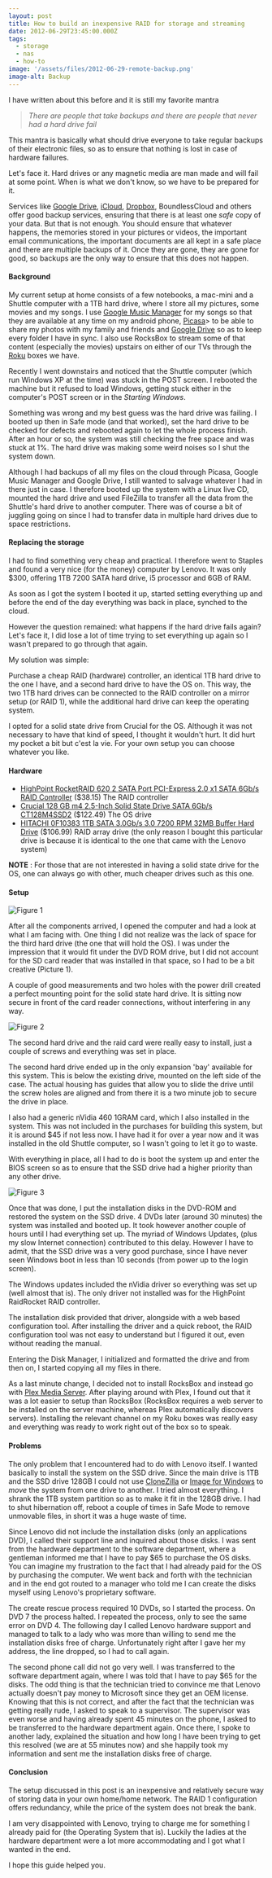 ```yaml
---
layout: post
title: How to build an inexpensive RAID for storage and streaming
date: 2012-06-29T23:45:00.000Z
tags:
  - storage
  - nas
  - how-to
image: '/assets/files/2012-06-29-remote-backup.png'
image-alt: Backup
---
```

I have written about this before and it is still my favorite mantra

> *There are people that take backups and there are people that never had a hard drive fail*

This mantra is basically what should drive everyone to take regular backups of their electronic files, so as to ensure that nothing is lost in case of hardware failures.

Let's face it. Hard drives or any magnetic media are man made and will fail at some point. When is what we don't know, so we have to be prepared for it.

Services like [Google Drive](https://drive.google.com/), [iCloud](https://www.icloud.com/), [Dropbox](https://www.dropbox.com/), BoundlessCloud and others offer good backup services, ensuring that there is at least one *safe* copy of your data. But that is not enough. You should ensure that whatever happens, the memories stored in your pictures or videos, the important email communications, the important documents are all kept in a safe place and there are multiple backups of it. Once they are gone, they are gone for good, so backups are the only way to ensure that this does not happen.

#### Background

My current setup at home consists of a few notebooks, a mac-mini and a Shuttle computer with a 1TB hard drive, where I store all my pictures, some movies and my songs. I use [Google Music Manager](https://music.google.com/) for my songs so that they are available at any time on my android phone, [Picasa](https://picasaweb.google.com/)> to be able to share my photos with my family and friends and [Google Drive](https://drive.google.com/) so as to keep every folder I have in sync. I also use RocksBox to stream some of that content (especially the movies) upstairs on either of our TVs through the [Roku](https://www.roku.com/) boxes we have.

Recently I went downstairs and noticed that the Shuttle computer (which run Windows XP at the time) was stuck in the POST screen. I rebooted the machine but it refused to load Windows, getting stuck either in the computer's POST screen or in the *Starting Windows*.

Something was wrong and my best guess was the hard drive was failing. I booted up then in Safe mode (and that worked), set the hard drive to be checked for defects and rebooted again to let the whole process finish. After an hour or so, the system was still checking the free space and was stuck at 1%. The hard drive was making some weird noises so I shut the system down.

Although I had backups of all my files on the cloud through Picasa, Google Music Manager and Google Drive, I still wanted to salvage whatever I had in there just in case. I therefore booted up the system with a Linux live CD, mounted the hard drive and used FileZilla to transfer all the data from the Shuttle's hard drive to another computer. There was of course a bit of juggling going on since I had to transfer data in multiple hard drives due to space restrictions.

#### Replacing the storage
I had to find something very cheap and practical. I therefore went to Staples and found a very nice (for the money) computer by Lenovo. It was only $300, offering 1TB 7200 SATA hard drive, i5 processor and 6GB of RAM.

As soon as I got the system I booted it up, started setting everything up and before the end of the day everything was back in place, synched to the cloud.

However the question remained: what happens if the hard drive fails again? Let's face it, I did lose a lot of time trying to set everything up again so I wasn't prepared to go through that again.

My solution was simple:

Purchase a cheap RAID (hardware) controller, an identical 1TB hard drive to the one I have, and a second hard drive to have the OS on. This way, the two 1TB hard drives can be connected to the RAID controller on a mirror setup (or RAID 1), while the additional hard drive can keep the operating system.

I opted for a solid state drive from Crucial for the OS. Although it was not necessary to have that kind of speed, I thought it wouldn't hurt. It did hurt my pocket a bit but c'est la vie. For your own setup you can choose whatever you like.

#### Hardware

* [HighPoint RocketRAID 620 2 SATA Port PCI-Express 2.0 x1 SATA 6Gb/s RAID Controller](https://www.amazon.com/gp/product/B0034CQR4O/ref=oh_details_o00_s00_i00) ($38.15) The RAID controller
* [Crucial 128 GB m4 2.5-Inch Solid State Drive SATA 6Gb/s CT128M4SSD2](https://www.amazon.com/gp/product/B004W2JKZI/ref=oh_details_o00_s00_i01) ($122.49) The OS drive
* [HITACHI 0F10383 1TB SATA 3.0Gb/s 3.0 7200 RPM 32MB Buffer Hard Drive](https://www.amazon.com/gp/product/B0035WQBOY/ref=oh_details_o01_s00_i00) ($106.99) RAID array drive (the only reason I bought this particular drive is because it is identical to the one that came with the Lenovo system)

**NOTE** : For those that are not interested in having a solid state drive for the OS, one can always go with other, much cheaper drives such as this one.

#### Setup

<img class="post-image" data-action="zoom" src="/assets/files/2012-06-29-figure-1.png" title="Figure 1"/>

After all the components arrived, I opened the computer and had a look at what I am facing with. One thing I did not realize was the lack of space for the third hard drive (the one that will hold the OS). I was under the impression that it would fit under the DVD ROM drive, but I did not account for the SD card reader that was installed in that space, so I had to be a bit creative (Picture 1).

A couple of good measurements and two holes with the power drill created a perfect mounting point for the solid state hard drive. It is sitting now secure in front of the card reader connections, without interfering in any way.

<img class="post-image" data-action="zoom" src="/assets/files/2012-06-29-figure-2.png" title="Figure 2" />

The second hard drive and the raid card were really easy to install, just a couple of screws and everything was set in place.

The second hard drive ended up in the only expansion 'bay' available for this system. This is below the existing drive, mounted on the left side of the case. The actual housing has guides that allow you to slide the drive until the screw holes are aligned and from there it is a two minute job to secure the drive in place.

I also had a generic nVidia 460 1GRAM card, which I also installed in the system. This was not included in the purchases for building this system, but it is around $45 if not less now. I have had it for over a year now and it was installed in the old Shuttle computer, so I wasn't going to let it go to waste.

With everything in place, all I had to do is boot the system up and enter the BIOS screen so as to ensure that the SSD drive had a higher priority than any other drive.

<img class="post-image" data-action="zoom" src="/assets/files/2012-06-29-figure-3.png" title="Figure 3" />

Once that was done, I put the installation disks in the DVD-ROM and restored the system on the SSD drive. 4 DVDs later (around 30 minutes) the system was installed and booted up. It took however another couple of hours until I had everything set up. The myriad of Windows Updates, (plus my slow Internet connection) contributed to this delay. However I have to admit, that the SSD drive was a very good purchase, since I have never seen Windows boot in less than 10 seconds (from power up to the login screen).

The Windows updates included the nVidia driver so everything was set up (well almost that is). The only driver not installed was for the HighPoint RaidRocket RAID controller.

The installation disk provided that driver, alongside with a web based configuration tool. After installing the driver and a quick reboot, the RAID configuration tool was not easy to understand but I figured it out, even without reading the manual.

Entering the Disk Manager, I initialized and formatted the drive and from then on, I started copying all my files in there.

As a last minute change, I decided not to install RocksBox and instead go with [Plex Media Server](https://www.plexapp.com/). After playing around with Plex, I found out that it was a lot easier to setup than RocksBox (RocksBox requires a web server to be installed on the server machine, whereas Plex automatically discovers servers). Installing the relevant channel on my Roku boxes was really easy and everything was ready to work right out of the box so to speak.

#### Problems

The only problem that I encountered had to do with Lenovo itself. I wanted basically to install the system on the SSD drive. Since the main drive is 1TB and the SSD drive 128GB I could not use [CloneZilla](https://www.clonezilla.org/) or [Image for Windows](https://www.terabyteunlimited.com/image-for-windows.htm) to *move* the system from one drive to another. I tried almost everything. I shrank the 1TB system partition so as to make it fit in the 128GB drive. I had to shut hibernation off, reboot a couple of times in Safe Mode to remove unmovable files, in short it was a huge waste of time.

Since Lenovo did not include the installation disks (only an applications DVD), I called their support line and inquired about those disks. I was sent from the hardware department to the software department, where a gentleman informed me that I have to pay $65 to purchase the OS disks. You can imagine my frustration to the fact that I had already paid for the OS by purchasing the computer. We went back and forth with the technician and in the end got routed to a manager who told me I can create the disks myself using Lenovo's proprietary software.

The create rescue process required 10 DVDs, so I started the process. On DVD 7 the process halted. I repeated the process, only to see the same error on DVD 4. The following day I called Lenovo hardware support and managed to talk to a lady who was more than willing to send me the installation disks free of charge. Unfortunately right after I gave her my address, the line dropped, so I had to call again.

The second phone call did not go very well. I was transferred to the software department again, where I was told that I have to pay $65 for the disks. The odd thing is that the technician tried to convince me that Lenovo actually doesn't pay money to Microsoft since they get an OEM license. Knowing that this is not correct, and after the fact that the technician was getting really rude, I asked to speak to a supervisor. The supervisor was even worse and having already spent 45 minutes on the phone, I asked to be transferred to the hardware department again. Once there, I spoke to another lady, explained the situation and how long I have been trying to get this resolved (we are at 55 minutes now) and she happily took my information and sent me the installation disks free of charge.

#### Conclusion

The setup discussed in this post is an inexpensive and relatively secure way of storing data in your own home/home network. The RAID 1 configuration offers redundancy, while the price of the system does not break the bank.

I am very disappointed with Lenovo, trying to charge me for something I already paid for (the Operating System that is). Luckily the ladies at the hardware department were a lot more accommodating and I got what I wanted in the end.

I hope this guide helped you.
